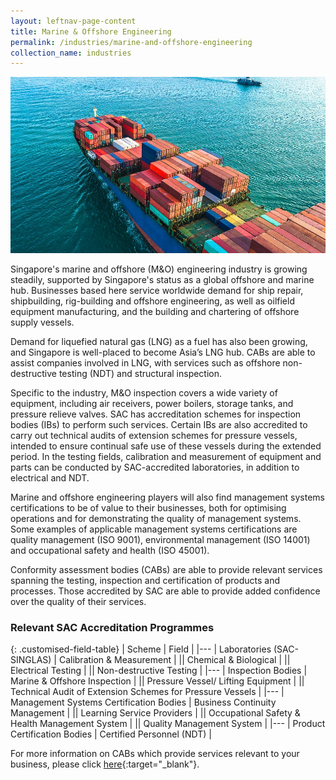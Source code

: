 ```yaml
---
layout: leftnav-page-content
title: Marine & Offshore Engineering
permalink: /industries/marine-and-offshore-engineering
collection_name: industries
---
```


![Marine and Offshore Engineering Industry](/images/industries/marine.jpg)

Singapore's marine and offshore (M&O) engineering industry is growing steadily, supported by Singapore's status as a global offshore and marine hub. Businesses based here service worldwide demand for ship repair, shipbuilding, rig-building and offshore engineering, as well as oilfield equipment manufacturing, and the building and chartering of offshore supply vessels. 

Demand for liquefied natural gas (LNG) as a fuel has also been growing, and Singapore is well-placed to become Asia’s LNG hub. CABs are able to assist companies involved in LNG, with services such as offshore non-destructive testing (NDT) and structural inspection. 

Specific to the industry, M&O inspection covers a wide variety of equipment, including air receivers, power boilers, storage tanks, and pressure relieve valves. SAC has accreditation schemes for inspection bodies (IBs) to perform such services. Certain IBs are also accredited to carry out technical audits of extension schemes for pressure vessels, intended to ensure continual safe use of these vessels during the extended period. In the testing fields, calibration and measurement of equipment and parts can be conducted by SAC-accredited laboratories, in addition to electrical and NDT.

Marine and offshore engineering players will also find management systems certifications to be of value to their businesses, both for optimising operations and for demonstrating the quality of management systems. Some examples of applicable management systems certifications are quality management (ISO 9001), environmental management (ISO 14001) and occupational safety and health (ISO 45001). 

Conformity assessment bodies (CABs) are able to provide relevant services spanning the testing, inspection and certification of products and processes. Those accredited by SAC are able to provide added confidence over the quality of their services.

### Relevant SAC Accreditation Programmes

{: .customised-field-table}
| Scheme | Field |
|---
| Laboratories (SAC-SINGLAS) | Calibration & Measurement |
|| Chemical & Biological |
|| Electrical Testing |
|| Non-destructive Testing |
|---
| Inspection Bodies | Marine & Offshore Inspection |
|| Pressure Vessel/ Lifting Equipment |
|| Technical Audit of Extension Schemes for Pressure Vessels |
|---
| Management Systems Certification Bodies | Business Continuity Management |
|| Learning Service Providers |
|| Occupational Safety & Health Management System |
|| Quality Management System |
|---
| Product Certification Bodies | Certified Personnel (NDT) |

For more information on CABs which provide services relevant to your business, please click [here](/services/accreditation-services){:target="_blank"}.
